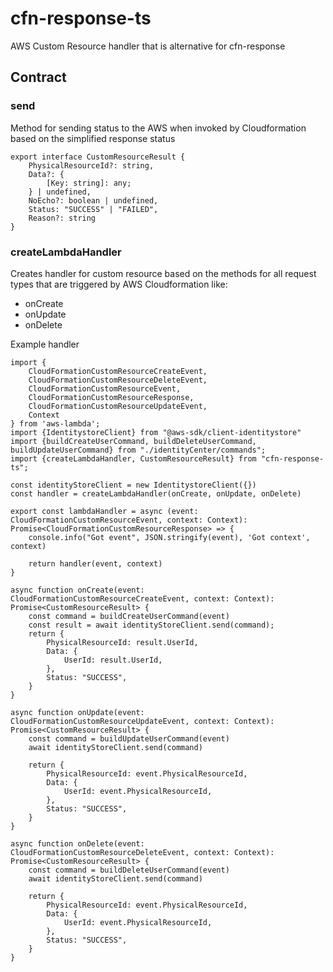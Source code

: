# cfn-response-ts
AWS Custom Resource handler that is alternative for cfn-response

## Contract

### send
Method for sending status to the AWS when invoked by Cloudformation based on the simplified response status 
```(typescript)
export interface CustomResourceResult {
    PhysicalResourceId?: string,
    Data?: {
        [Key: string]: any;
    } | undefined,
    NoEcho?: boolean | undefined,
    Status: "SUCCESS" | "FAILED",
    Reason?: string
}
```

### createLambdaHandler
Creates handler for custom resource based on the methods for all request types that are triggered by AWS Cloudformation like:
- onCreate
- onUpdate
- onDelete

Example handler
```(typescript)
import {
    CloudFormationCustomResourceCreateEvent,
    CloudFormationCustomResourceDeleteEvent,
    CloudFormationCustomResourceEvent,
    CloudFormationCustomResourceResponse,
    CloudFormationCustomResourceUpdateEvent,
    Context
} from 'aws-lambda';
import {IdentitystoreClient} from "@aws-sdk/client-identitystore"
import {buildCreateUserCommand, buildDeleteUserCommand, buildUpdateUserCommand} from "./identityCenter/commands";
import {createLambdaHandler, CustomResourceResult} from "cfn-response-ts";

const identityStoreClient = new IdentitystoreClient({})
const handler = createLambdaHandler(onCreate, onUpdate, onDelete)

export const lambdaHandler = async (event: CloudFormationCustomResourceEvent, context: Context): Promise<CloudFormationCustomResourceResponse> => {
    console.info("Got event", JSON.stringify(event), 'Got context', context)

    return handler(event, context)
}

async function onCreate(event: CloudFormationCustomResourceCreateEvent, context: Context): Promise<CustomResourceResult> {
    const command = buildCreateUserCommand(event)
    const result = await identityStoreClient.send(command);
    return {
        PhysicalResourceId: result.UserId,
        Data: {
            UserId: result.UserId,
        },
        Status: "SUCCESS",
    }
}

async function onUpdate(event: CloudFormationCustomResourceUpdateEvent, context: Context): Promise<CustomResourceResult> {
    const command = buildUpdateUserCommand(event)
    await identityStoreClient.send(command)

    return {
        PhysicalResourceId: event.PhysicalResourceId,
        Data: {
            UserId: event.PhysicalResourceId,
        },
        Status: "SUCCESS",
    }
}

async function onDelete(event: CloudFormationCustomResourceDeleteEvent, context: Context): Promise<CustomResourceResult> {
    const command = buildDeleteUserCommand(event)
    await identityStoreClient.send(command)

    return {
        PhysicalResourceId: event.PhysicalResourceId,
        Data: {
            UserId: event.PhysicalResourceId,
        },
        Status: "SUCCESS",
    }
}

```